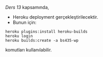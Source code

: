 *Ders 13* kapsamında,

* Heroku deployment gerçekleştirilecektir.
* Bunun için:
```
heroku plugins:install heroku-builds
heroku login
heroku builds:create -a bs435-wp
```
komutları kullanılabilir.
